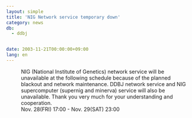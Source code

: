 ```yaml
---
layout: simple
title: 'NIG Network service temporary down'
category: news
db:
  - ddbj


date: 2003-11-21T00:00:00+09:00
lang: en
---
```


<dd>NIG (National Institute of Genetics) network service will be unavailable at the following schedule because of the planned blackout and network maintenance. DDBJ network service and NIG supercomputer (supernig and minerva) service will also be unavailable. Thank you very much for your understanding and cooperation.<br>
<dd>Nov. 28(FRI) 17:00 - Nov. 29(SAT) 23:00</dd>
</dd>
